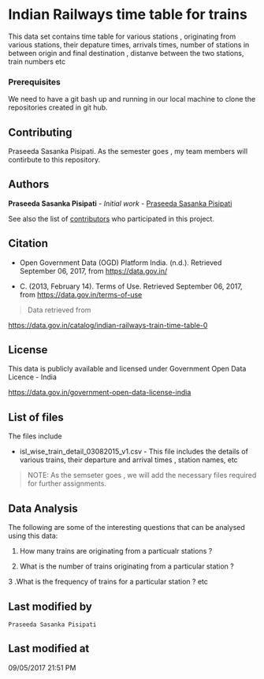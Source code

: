 # Indian Railways time table for trains 

This data set contains time table for various stations , originating from various stations, their depature times, arrivals times, number of stations in between origin and final destination , distanve between the two stations, train numbers etc


### Prerequisites

We need to have a git bash up and running in our local machine to clone the repositories created in git hub.

## Contributing

Praseeda Sasanka Pisipati. As the semester goes , my team members will contirbute to this repository.

## Authors

**Praseeda Sasanka Pisipati** - *Initial work* - [Praseeda Sasanka Pisipati](https://github.com/PraseedaSasankaPisipati)

See also the list of [contributors](https://github.com/PraseedaSasankaPisipati/Assignment-1-D2Decisions/graphs/contributors) who participated in this project.

## Citation

* Open Government Data (OGD) Platform India. (n.d.). Retrieved September 06, 2017, from https://data.gov.in/

* C. (2013, February 14). Terms of Use. Retrieved September 06, 2017, from https://data.gov.in/terms-of-use

>Data retrieved from

  https://data.gov.in/catalog/indian-railways-train-time-table-0
   
## License 

This data is publicly available and licensed under Government Open Data Licence - India

https://data.gov.in/government-open-data-license-india
 
## List of files 

The files include 

* isl_wise_train_detail_03082015_v1.csv - This file includes the details of various trains, their departure and arrival times , station names, etc 

> NOTE: As the semseter goes , we will add the necessary files required for further assignments.

## Data Analysis

The following are some of the interesting questions that can be analysed using this data:

1. How many trains are originating from a particualr stations ?

2. What is the number of trains originating from a particular station ?

3 .What is the frequency of trains for a particular station ? etc

## Last modified by
    Praseeda Sasanka Pisipati

## Last modified at
   09/05/2017 21:51 PM  

